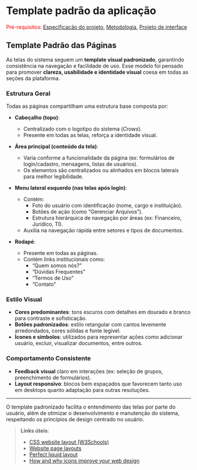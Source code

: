 # Template padrão da aplicação

<span style="color:red">Pré-requisitos: <a href="02-Especificacao.md"> Especificação do projeto</a></span>, <a href="03-Metodologia.md"> Metodologia</a>, <a href="04-Projeto-interface.md"> Projeto de interface</a>

## Template Padrão das Páginas

As telas do sistema seguem um **template visual padronizado**, garantindo consistência na navegação e facilidade de uso. Esse modelo foi pensado para promover **clareza, usabilidade e identidade visual** coesa em todas as seções da plataforma.

### Estrutura Geral

Todas as páginas compartilham uma estrutura base composta por:

- **Cabeçalho (topo)**:
  - Centralizado com o logotipo do sistema (_Crows_).
  - Presente em todas as telas, reforça a identidade visual.

- **Área principal (conteúdo da tela)**:
  - Varia conforme a funcionalidade da página (ex: formulários de login/cadastro, mensagens, listas de usuários).
  - Os elementos são centralizados ou alinhados em blocos laterais para melhor legibilidade.

- **Menu lateral esquerdo (nas telas após login)**:
  - Contém:
    - Foto do usuário com identificação (nome, cargo e instituição).
    - Botões de ação (como “Gerenciar Arquivos”).
    - Estrutura hierárquica de navegação por áreas (ex: Financeiro, Jurídico, TI).
  - Auxilia na navegação rápida entre setores e tipos de documentos.

- **Rodapé**:
  - Presente em todas as páginas.
  - Contém links institucionais como:
    - “Quem somos nós?”
    - “Dúvidas Frequentes”
    - “Termos de Uso”
    - “Contato”

### Estilo Visual

- **Cores predominantes**: tons escuros com detalhes em dourado e branco para contraste e sofisticação.
- **Botões padronizados**: estilo retangular com cantos levemente arredondados, cores sólidas e fonte legível.
- **Ícones e símbolos**: utilizados para representar ações como adicionar usuário, excluir, visualizar documentos, entre outros.

### Comportamento Consistente

- **Feedback visual** claro em interações (ex: seleção de grupos, preenchimento de formulários).
- **Layout responsivo**: blocos bem espaçados que favorecem tanto uso em desktops quanto adaptação para outras resoluções.

---

O template padronizado facilita o entendimento das telas por parte do usuário, além de otimizar o desenvolvimento e manutenção do sistema, respeitando os princípios de design centrado no usuário.


> **Links úteis**:
>
> - [CSS website layout (W3Schools)](https://www.w3schools.com/css/css_website_layout.asp)
> - [Website page layouts](http://www.cellbiol.com/bioinformatics_web_development/chapter-3-your-first-web-page-learning-html-and-css/website-page-layouts/)
> - [Perfect liquid layout](https://matthewjamestaylor.com/perfect-liquid-layouts)
> - [How and why icons improve your web design](https://usabilla.com/blog/how-and-why-icons-improve-you-web-design/)
